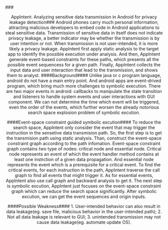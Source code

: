 ###<center>AppIntent: Analyzing sensitive data transmission in Android for privacy leakage detection###
Android phones carry much personal information, attracting malicious developers to embed code in Android applications to steal sensitive data. Transmission of sensitive data in itself does not indicate privacy leakage, a better indicator may be whether the transmission is by user intention or not. When transmission is not user-intended, it is more likely a privacy leakage.
AppIntent first apply static analysis to the target app to identify the possible execution under analysis. And then, AppIntent generate event-based constraints for these paths, which  presents all the possible event sequencess for a given path. Finally, AppIntent collects the input data and user interaction that lead to the transmission, and shows them to analyst.
####Background####
Unlike java or c program language, android do not have a main entry point. And android apps are event-drived program, which bring much more challenges to symbolic execution. There are two major events in android: callbacks to manipulate the state transition and listeners to handle system events and user interactions with GUI component. We can not determine the time which event will be triggered, even the order of the events, which further worsen the already notorious search space explosion problem of symbolic excution.

####Event-space constraint guided symbolic excution####
To reduce the search space, AppIntent only consider the event that may trigger the instruction in the sensetive data transmision path. So, the first step is to get the transmision path using static analysis. Than, construct the event-space constraint graph according to the path infomation.
Event-space constraint graph contains two type of nodes: critical node and essential node. Critical node represents an event of which the event handler method contains at least one instrction of a given data propagation. And essential node represents the event which is a prerequisite for a critical event.
To find the critical events, for each instruction in the path, AppIntent traverse the call graph to find all events that might trigger it. As for essential events, AppIntent also use call graph and backward analysis to get it.
The next step is symbolic excution, AppIntent just focuses on the event-space constraint graph which can reduce the search space significantly. After symbolic excution, we can get the event sequences and origin inputs.


####Possible Weakness####
	1. User-intended behavior can also result in data leakage(eg. save file, malicious behavior in the user-intended path);
	2. Not all data leakage is relevant to GUI;
	3. unintended transmission may not cause data leakage(eg. automate update OS).